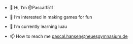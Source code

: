 - 👋 Hi, I’m @Pascal1511
- 👀 I’m interested in making games for fun
- 🌱 I’m currently learning luau

- 📫 How to reach me pascal.hansen@neuesgymnasium.de

<!---
Pascal1511/Pascal1511 is a ✨ special ✨ repository because its `README.md` (this file) appears on your GitHub profile.
You can click the Preview link to take a look at your changes.
--->
